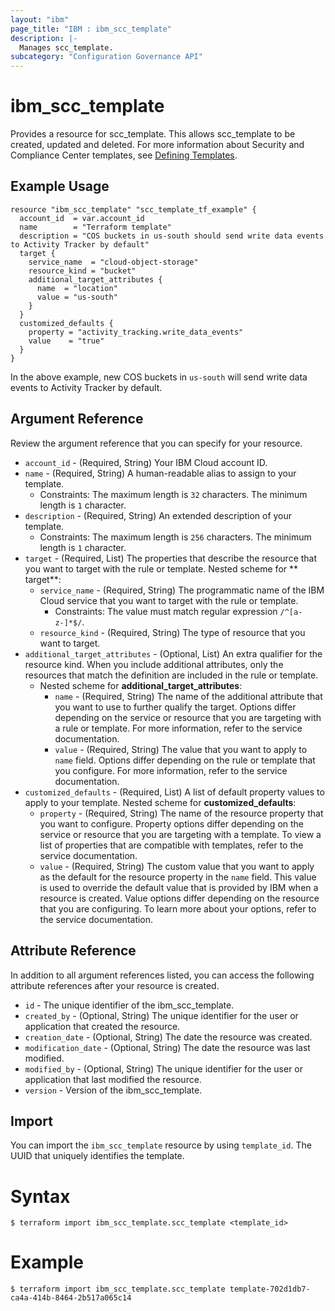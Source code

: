```yaml
---
layout: "ibm"
page_title: "IBM : ibm_scc_template"
description: |-
  Manages scc_template.
subcategory: "Configuration Governance API"
---
```


# ibm_scc_template

Provides a resource for scc_template. This allows scc_template to be created, updated and deleted. For more information about Security and Compliance Center templates, see [Defining Templates](https://cloud.ibm.com/docs/security-compliance?topic=security-compliance-templates-define&interface=ui).

## Example Usage

```hcl
resource "ibm_scc_template" "scc_template_tf_example" {
  account_id  = var.account_id
  name        = "Terraform template"
  description = "COS buckets in us-south should send write data events to Activity Tracker by default"
  target {
    service_name  = "cloud-object-storage"
    resource_kind = "bucket"
    additional_target_attributes {
      name  = "location"
      value = "us-south"
    }
  }
  customized_defaults {
    property = "activity_tracking.write_data_events"
    value    = "true"
  }
}
```

In the above example, new COS buckets in `us-south` will send write data events to Activity Tracker by default.

## Argument Reference

Review the argument reference that you can specify for your resource.

* `account_id` - (Required, String) Your IBM Cloud account ID. 
* `name` - (Required, String) A human-readable alias to assign to your template.
    * Constraints: The maximum length is `32` characters. The minimum length is `1` character.
* `description` - (Required, String) An extended description of your template.
    * Constraints: The maximum length is `256` characters. The minimum length is `1` character.
* `target` - (Required, List) The properties that describe the resource that you want to target with the rule or template. 
    Nested scheme for ** target**:
  * `service_name` - (Required, String) The programmatic name of the IBM Cloud service that you want to target with the
    rule or template. 
    * Constraints: The value must match regular expression `/^[a-z-]*$/`.
  * `resource_kind` - (Required, String) The type of resource that you want to target.
* `additional_target_attributes` - (Optional, List) An extra qualifier for the resource kind. When you include additional attributes, only the resources that match the definition are included in the rule or template. 
    * Nested scheme for **additional_target_attributes**:
      * `name` - (Required, String) The name of the additional attribute that you want to use to further qualify the target. Options differ depending on the service or resource that you are targeting with a rule or template. For more information, refer to the service documentation. 
      * `value` - (Required, String) The value that you want to apply to `name` field. Options differ depending on the rule or template that you configure. For more information, refer to the service documentation. 
* `customized_defaults` - (Required, List) A list of default property values to apply to your template. 
    Nested scheme for **customized_defaults**:
  * `property` - (Required, String) The name of the resource property that you want to configure. Property options differ depending on the service or resource that you are targeting with a template. To view a list of properties that are compatible with templates, refer to the service documentation. 
  * `value` - (Required, String) The custom value that you want to apply as the default for the resource property in the `name` field. This value is used to override the default value that is provided by IBM when a resource is created. Value options differ depending on the resource that you are configuring. To learn more about your options, refer to the service documentation.


## Attribute Reference

In addition to all argument references listed, you can access the following attribute references after your resource is created.

* `id` - The unique identifier of the ibm_scc_template.
* `created_by` - (Optional, String) The unique identifier for the user or application that created the resource.
* `creation_date` - (Optional, String) The date the resource was created.
* `modification_date` - (Optional, String) The date the resource was last modified.
* `modified_by` - (Optional, String) The unique identifier for the user or application that last modified the resource.
* `version` - Version of the ibm_scc_template.

## Import

You can import the `ibm_scc_template` resource by using `template_id`. The UUID that uniquely identifies the template.

# Syntax
```
$ terraform import ibm_scc_template.scc_template <template_id>
```

# Example
```
$ terraform import ibm_scc_template.scc_template template-702d1db7-ca4a-414b-8464-2b517a065c14
```
